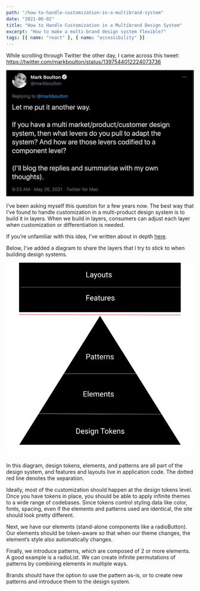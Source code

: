 ```yaml
---
path: "/how-to-handle-customization-in-a-multibrand-system"
date: "2021-06-02"
title: "How to Handle Customization in a Multibrand Design System"
excerpt: "How to make a multi-brand design system flexible?"
tags: [{ name: "react" }, { name: "accessibility" }]
---
```


While scrolling through Twitter the other day, I came across this tweet: https://twitter.com/markboulton/status/1397544012224073736​

![](../../assets/markboulton.png)

I’ve been asking myself this question for a few years now. The best way that I’ve found to handle customization in a multi-product design system is to build it in layers. When we build in layers, consumers can adjust each layer when customization or differentiation is needed.

If you’re unfamiliar with this idea, I’ve written about in depth [here](./layers-of-abstraction-in-design-systems/).

Below, I've added a diagram to share the layers that I try to stick to when building design systems.

​![](../../assets/design-system-layers.png)

In this diagram, design tokens, elements, and patterns are all part of the design system, and features and layouts live in application code. The dotted red line denotes the separation.

Ideally, most of the customization should happen at the design tokens level. Once you have tokens in place, you should be able to apply infinite themes to a wide range of codebases. Since tokens control styling data like color, fonts, spacing, even if the elements and patterns used are identical, the site should look pretty different.

Next, we have our elements (stand-alone components like a radioButton). Our elements should be token-aware so that when our theme changes, the element’s style also automatically changes.

Finally, we introduce patterns, which are composed of 2 or more elements. A good example is a radioList. We can create infinite permutations of patterns by combining elements in multiple ways.

Brands should have the option to use the pattern as-is, or to create new patterns and introduce them to the design system.
